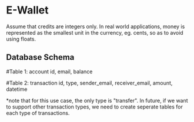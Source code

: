 # E-Wallet

Assume that credits are integers only. In real world applications, money is represented as the smallest unit in the currency, eg. cents, so as to avoid using floats. 

## Database Schema
#Table 1: account
id, email, balance

#Table 2: transaction
id, type, sender_email, receiver_email, amount, datetime

*note that for this use case, the only type is "transfer". In future, if we want to support other transaction types, we need to create seperate tables for each type of transactions.


